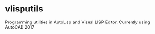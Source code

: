 # vlisputils
Programming utilities in AutoLisp and Visual LISP Editor. Currently using AutoCAD 2017

